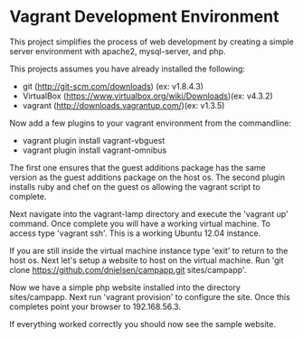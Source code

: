 Vagrant Development Environment
=============

This project simplifies the process of web development by creating a simple server environment with apache2, mysql-server, and php.

This projects assumes you have already installed the following:
* git (http://git-scm.com/downloads) (ex: v1.8.4.3)
* VirtualBox (https://www.virtualbox.org/wiki/Downloads)(ex: v4.3.2)
* vagrant (http://downloads.vagrantup.com/)(ex: v1.3.5)

Now add a few plugins to your vagrant environment from the commandline:
* vagrant plugin install vagrant-vbguest
* vagrant plugin install vagrant-omnibus

The first one ensures that the guest additions package has the same version as the guest additions package on the host os.
The second plugin installs ruby and chef on the guest os allowing the vagrant script to complete.

Next navigate into the vagrant-lamp directory and execute the 'vagrant up' command.  Once complete you will have a working virtual machine.  To access type 'vagrant ssh'.  This is a working Ubuntu 12.04 instance.

If you are still inside the virtual machine instance type 'exit' to return to the host os.  Next let's setup a website to host on the virtual machine.  Run 'git clone https://github.com/dnielsen/campapp.git sites/campapp'.  

Now we have a simple php website installed into the directory sites/campapp.  Next run 'vagrant provision' to configure the site.  Once this completes point your browser to 192.168.56.3.

If everything worked correctly you should now see the sample website.


